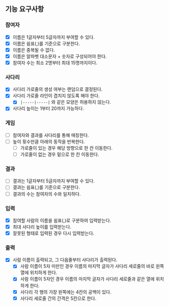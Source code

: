 ## 기능 요구사항
### 참여자
- [x] 이름은 1글자부터 5글자까지 부여할 수 있다.
- [x] 이름은 쉼표(,)를 기준으로 구분한다.
- [x] 이름은 중복될 수 없다.
- [x] 이름은 알파벳 대소문자 + 숫자로 구성되어야 한다.
- [x] 참여자 수는 최소 2명부터 최대 15명까지이다. 

### 사다리
- [x] 사다리 가로줄의 생성 여부는 랜덤으로 결정된다.
- [x] 사다리 가로줄 라인이 겹치지 않도록 해야 한다.
    - [x] `|-----|-----|` 와 같은 모양은 허용하지 않는다.
- [x] 사다리 높이는 1부터 20까지 가능하다.

### 게임
- [ ] 참여자와 결과를 사다리를 통해 매칭한다.
- [ ] 높이 횟수만큼 아래의 동작을 반복한다.
  - [ ] 가로줄이 있는 경우 해당 방향으로 한 칸 이동한다.
  - [ ] 가로줄이 없는 경우 밑으로 한 칸 이동한다.

### 결과
- [ ] 결과는 1글자부터 5글자까지 부여할 수 있다.
- [ ] 결과는 쉼표(,)를 기준으로 구분한다.
- [ ] 결과의 수는 참여자의 수와 일치하다.

### 입력
- [x] 참여할 사람의 이름을 쉼표(,)로 구분하여 입력받는다.
- [x] 최대 사다리 높이를 입력받는다.
- [x] 잘못된 형태로 입력된 경우 다시 입력받는다.

### 출력
- [x] 사람 이름이 출력되고, 그 다음줄부터 사다리가 출력된다.
  - [x] 사람 이름이 5자 미만인 경우 이름의 마지막 글자가 사다리 세로줄의 바로 왼쪽 열에 위치하게 한다.
  - [x] 사람 이름이 5자인 경우 이름의 마지막 글자가 사다리 세로줄과 같은 열에 위치하게 한다.
  - [x] 사다리 각 행의 가장 왼쪽에는 4칸의 공백이 있다.
  - [x] 사다리 세로줄 간의 간격은 5칸으로 한다.
